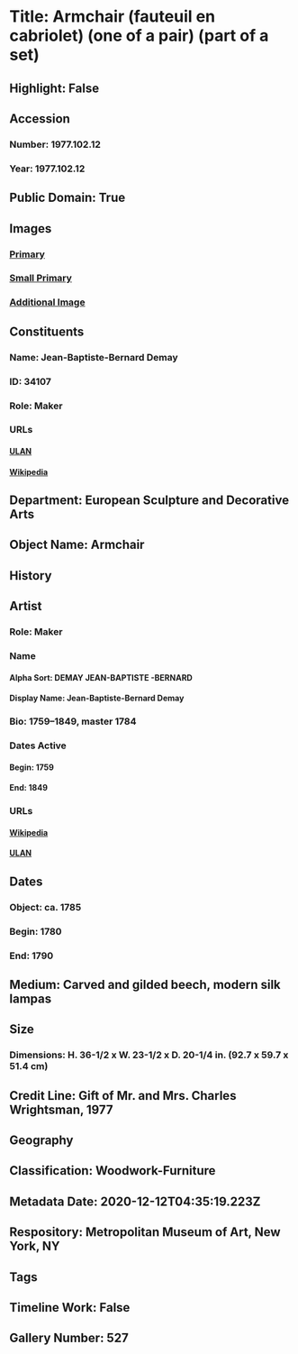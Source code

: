# Title: Armchair (fauteuil en cabriolet) (one of a pair) (part of a set)
## Highlight: False
## Accession
### Number: 1977.102.12
### Year: 1977.102.12
## Public Domain: True
## Images
### [Primary](https://images.metmuseum.org/CRDImages/es/original/SF1977_102_12.jpg)
### [Small Primary](https://images.metmuseum.org/CRDImages/es/web-large/SF1977_102_12.jpg)
### [Additional Image](https://images.metmuseum.org/CRDImages/es/original/210611.jpg)
## Constituents
### Name: Jean-Baptiste-Bernard Demay
### ID: 34107
### Role: Maker
### URLs
#### [ULAN](http://vocab.getty.edu/page/ulan/500041429)
#### [Wikipedia](https://www.wikidata.org/wiki/Q3164017)
## Department: European Sculpture and Decorative Arts
## Object Name: Armchair
## History
## Artist
### Role: Maker
### Name
#### Alpha Sort: DEMAY JEAN-BAPTISTE -BERNARD
#### Display Name: Jean-Baptiste-Bernard Demay
### Bio: 1759–1849, master 1784
### Dates Active
#### Begin: 1759
#### End: 1849
### URLs
#### [Wikipedia](https://www.wikidata.org/wiki/Q3164017)
#### [ULAN](http://vocab.getty.edu/page/ulan/500041429)
## Dates
### Object: ca. 1785
### Begin: 1780
### End: 1790
## Medium: Carved and gilded beech, modern silk lampas
## Size
### Dimensions: H. 36-1/2 x W. 23-1/2 x D. 20-1/4 in.  (92.7 x 59.7 x 51.4 cm)
## Credit Line: Gift of Mr. and Mrs. Charles Wrightsman, 1977
## Geography
## Classification: Woodwork-Furniture
## Metadata Date: 2020-12-12T04:35:19.223Z
## Respository: Metropolitan Museum of Art, New York, NY
## Tags
## Timeline Work: False
## Gallery Number: 527